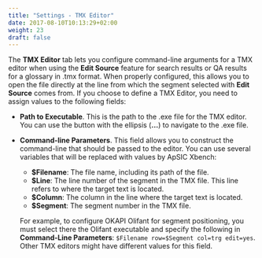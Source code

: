 ```yaml
---
title: "Settings - TMX Editor"
date: 2017-08-10T10:13:29+02:00
weight: 23
draft: false
---
```


The **TMX Editor** tab lets you configure command-line arguments for a TMX editor when using the **Edit Source** feature
for search results or QA results for a glossary in .tmx format. When properly configured, this allows you to open
the file directly at the line from which the segment selected with **Edit Source** comes from. If you choose to define 
a TMX Editor, you need to assign values to the following fields:

*	**Path to Executable**. This is the path to the .exe file for the TMX editor. 
	You can use the button with the ellipsis (**...**) to navigate to the .exe file.
*	**Command-line Parameters**. This field allows you to construct the command-line that should be passed to the editor.
	You can use several variables that will be replaced with values by ApSIC Xbench:
	*	**$Filename**: The file name, including its path of the file.
	*	**$Line**: The line number of the segment in the TMX file. This line refers to where the target text is located.
	*	**$Column**: The column in the line where the target text is located.
	*	**$Segment**: The segment number in the TMX file.
		
	For example, to configure OKAPI Olifant for segment positioning, you must select there the Olifant executable and specify the
	following in **Command-Line Parameters**: `$Filename row=$Segment col=trg edit=yes`. Other TMX editors might have different 
	values for this field.

